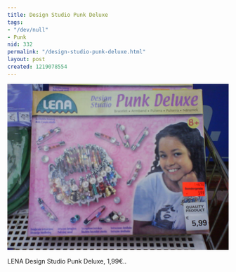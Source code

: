 ```yaml
---
title: Design Studio Punk Deluxe
tags:
- "/dev/null"
- Punk
nid: 332
permalink: "/design-studio-punk-deluxe.html"
layout: post
created: 1219078554
---
```

<img src="/assets/imgs/dsc00216_0.jpg" alt="Design Studio Punk Deluxe" />
<p>LENA Design Studio Punk Deluxe, 1,99&euro;..</p>
